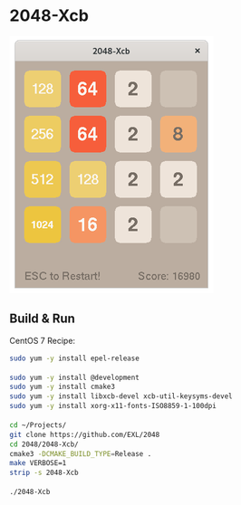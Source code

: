 2048-Xcb
========

![2048-Xcb Fedora 32 Screenshot](../image/2048-Xcb-Screenshot.png)

## Build & Run

CentOS 7 Recipe:

```sh
sudo yum -y install epel-release

sudo yum -y install @development
sudo yum -y install cmake3
sudo yum -y install libxcb-devel xcb-util-keysyms-devel
sudo yum -y install xorg-x11-fonts-ISO8859-1-100dpi

cd ~/Projects/
git clone https://github.com/EXL/2048
cd 2048/2048-Xcb/
cmake3 -DCMAKE_BUILD_TYPE=Release .
make VERBOSE=1
strip -s 2048-Xcb

./2048-Xcb
```
